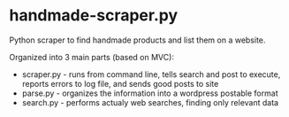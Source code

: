 # handmade-scraper.py
Python scraper to find handmade products and list them on a website. 

Organized into 3 main parts (based on MVC):
- scraper.py - runs from command line, tells search and post to execute, reports errors to log file, and sends good posts to site
- parse.py - organizes the information into a wordpress postable format
- search.py - performs actualy web searches, finding only relevant data

